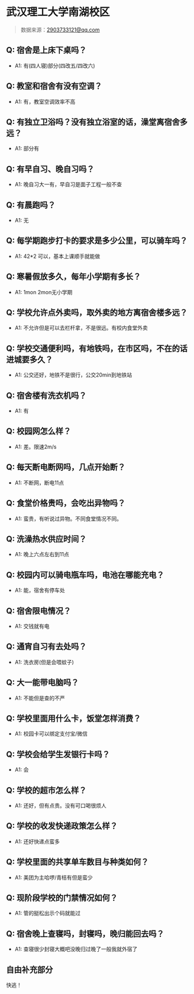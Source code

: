 # 武汉理工大学南湖校区

> 数据来源：2903733121@qq.com

## Q: 宿舍是上床下桌吗？

- A1: 有(四人寝)部分(四改五/四改六)

## Q: 教室和宿舍有没有空调？

- A1: 有，教室空调效率不高

## Q: 有独立卫浴吗？没有独立浴室的话，澡堂离宿舍多远？

- A1: 部分有

## Q: 有早自习、晚自习吗？

- A1: 晚自习大一有，早自习是面子工程一般不查

## Q: 有晨跑吗？

- A1: 无

## Q: 每学期跑步打卡的要求是多少公里，可以骑车吗？

- A1: 42\*2 可以，基本上课顺手就能做

## Q: 寒暑假放多久，每年小学期有多长？

- A1: 1mon 2mon无小学期

## Q: 学校允许点外卖吗，取外卖的地方离宿舍楼多远？

- A1: 不允许但是可以去栏杆拿，不是很远。有校内食堂外卖

## Q: 学校交通便利吗，有地铁吗，在市区吗，不在的话进城要多久？

- A1: 公交还好，地铁不是很行，公交20min到地铁站

## Q: 宿舍楼有洗衣机吗？

- A1: 有

## Q: 校园网怎么样？

- A1: 差。限速2m/s

## Q: 每天断电断网吗，几点开始断？

- A1: 不断网，断电11点

## Q: 食堂价格贵吗，会吃出异物吗？

- A1: 蛮贵，有听说过异物。不同食堂情况不同。

## Q: 洗澡热水供应时间？

- A1: 晚上六点左右到11点

## Q: 校园内可以骑电瓶车吗，电池在哪能充电？

- A1: 能，宿舍有停车处

## Q: 宿舍限电情况？

- A1: 交钱就有电

## Q: 通宵自习有去处吗？

- A1: 洗衣房(但是会喂蚊子)

## Q: 大一能带电脑吗？

- A1: 不能但是查的不严

## Q: 学校里面用什么卡，饭堂怎样消费？

- A1: 校园卡可以绑定支付宝/微信

## Q: 学校会给学生发银行卡吗？

- A1: 会

## Q: 学校的超市怎么样？

- A1: 还好，但有点贵。没有可口喝很烦人

## Q: 学校的收发快递政策怎么样？

- A1: 还好快递点蛮多

## Q: 学校里面的共享单车数目与种类如何？

- A1: 美团为主哈啰/青桔有但是蛮少

## Q: 现阶段学校的门禁情况如何？

- A1: 管的挺松出示个码就能过

## Q: 宿舍晚上查寝吗，封寝吗，晚归能回去吗？

- A1: 查寝很少封寝大概吧没晚归过晚了一般我就外宿了

## 自由补充部分

快逃！